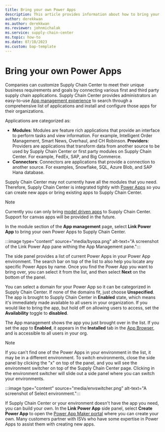 ```yaml
---
title: Bring your own Power Apps
description: This article provides information about how to bring your own Power Apps to Microsoft Supply Chain Center's App management.
author: derekkwan
ms.author: derekkwan
ms.reviewer: johnmichalak
ms.service: supply-chain-center
ms.topic: how-to
ms.date: 07/18/2023
ms.custom: bap-template
---
```


# Bring your own Power Apps

Companies can customize Supply Chain Center to meet their unique business requirements and goals by connecting various first and third party supply chain applications. Supply Chain Center provides administrators an easy-to-use [App management experience](appmanagement.md) to search through a comprehensive list of applications and install and configure those apps for their organizations. 

Applications are categorized as:

- **Modules**: Modules are feature rich applications that provide an interface to perform tasks and view information. For example, Intelligent Order Management, Smart News, Overhaul, and CH Robinson.
 **Providers**: Providers are applications that transform data from another source to be used by Supply Chain Center or first party modules on Supply Chain Center. For example, FedEx, SAP, and Big Commerce.
- **Connectors**: Connectors are applications that provide a connection to another source. For examples, Snowflake, SQL, Azure Blob, and SAP Hana database.

Supply Chain Center may not currently have all the modules that you need. Therefore, Supply Chain Center is integrated tightly with [Power Apps](/power-apps/maker/) so you can create new apps or bring existing apps to Supply Chain Center. 

> [!NOTE]
> Currently you can only bring [model driven apps](/power-apps/maker/model-driven-apps/) to Supply Chain Center. Support for canvas apps will be provided in the future.

In the module section of the **App management** page, select **Link Power App** to bring your own Power Apps to Supply Chain Center. 

:::image type="content" source="media/byopa.png" alt-text="A screenshot of the Link Power App pane withing the App Management pane.":::

The side panel provides a list of current Power Apps in your Power App environment. The search bar on top of the list to also help you locate any specific Power Apps by name. Once you find the Power App you want to bring over, you can select it from the list, and then select **Next** on the bottom of the panel. 

You can select a domain for your Power App so it can be categorized in Supply Chain Center. If none of the domains fit, just choose **Unspecified**. The app is brought to Supply Chain Center in **Enabled** state, which means it's immediately made available to all users in your organization. If you would like to bring the app, but hold off on allowing users to access, set the **Availability** toggle to **disabled**.

The App management shows the app you just brought over in the list. If you set the app to **Enabled**, it appears in the **Installed** tab in the [App Browser](../use/appbrowser.md), and is accessible to all users in your org. 

> [!NOTE]
> If you can't find one of the Power Apps in your environment in the list, it may be in a different environment. To switch environments, close the side panel by clicking the "x" on top of the panel, and you will see the environment switcher on top of the Supply Chain Center page. Clicking in the environment switcher will slide out a side panel where you can switch your environments. 

:::image type="content" source="media/envswitcher.png" alt-text="A screenshot of Select environment.":::

If Supply Chain Center or your environment doesn't have the app you need, you can build your own. In the **Link Power App** side panel, select **Create Power App** to open the [Power App Maker portal](/power-apps/maker/model-driven-apps/build-app-three-steps) where you can create your own. Many customers partner with ISVs who have some expertise in Power Apps to assist them with creating new apps.

